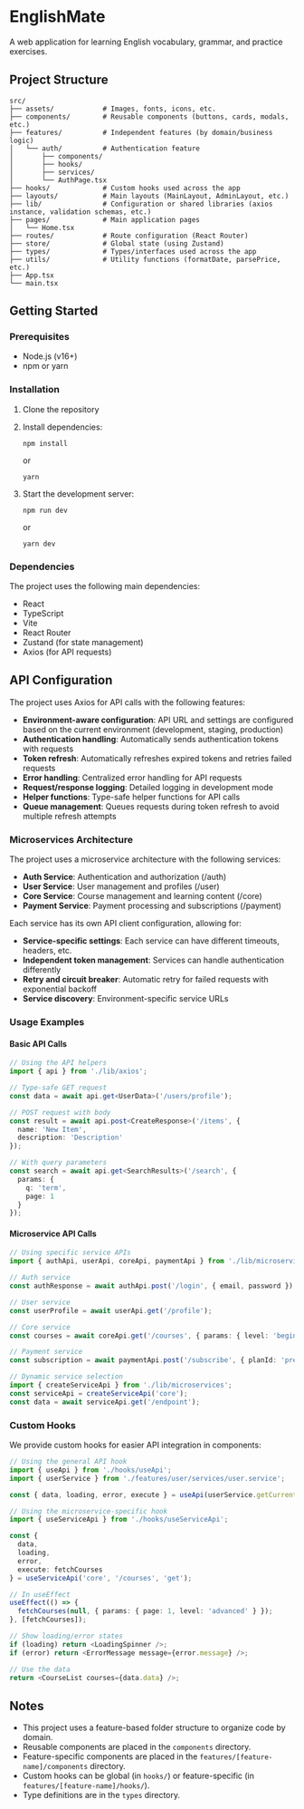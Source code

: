 # EnglishMate

A web application for learning English vocabulary, grammar, and practice exercises.

## Project Structure

```
src/
├── assets/            # Images, fonts, icons, etc.
├── components/        # Reusable components (buttons, cards, modals, etc.)
├── features/          # Independent features (by domain/business logic)
│   └── auth/          # Authentication feature
│       ├── components/
│       ├── hooks/
│       ├── services/
│       └── AuthPage.tsx
├── hooks/             # Custom hooks used across the app
├── layouts/           # Main layouts (MainLayout, AdminLayout, etc.)
├── lib/               # Configuration or shared libraries (axios instance, validation schemas, etc.)
├── pages/             # Main application pages
│   └── Home.tsx
├── routes/            # Route configuration (React Router)
├── store/             # Global state (using Zustand)
├── types/             # Types/interfaces used across the app
├── utils/             # Utility functions (formatDate, parsePrice, etc.)
├── App.tsx
└── main.tsx
```

## Getting Started

### Prerequisites

- Node.js (v16+)
- npm or yarn

### Installation

1. Clone the repository
2. Install dependencies:
   ```
   npm install
   ```
   or
   ```
   yarn
   ```

3. Start the development server:
   ```
   npm run dev
   ```
   or
   ```
   yarn dev
   ```

### Dependencies

The project uses the following main dependencies:

- React
- TypeScript
- Vite
- React Router
- Zustand (for state management)
- Axios (for API requests)

## API Configuration

The project uses Axios for API calls with the following features:

- **Environment-aware configuration**: API URL and settings are configured based on the current environment (development, staging, production)
- **Authentication handling**: Automatically sends authentication tokens with requests
- **Token refresh**: Automatically refreshes expired tokens and retries failed requests
- **Error handling**: Centralized error handling for API requests
- **Request/response logging**: Detailed logging in development mode
- **Helper functions**: Type-safe helper functions for API calls
- **Queue management**: Queues requests during token refresh to avoid multiple refresh attempts

### Microservices Architecture

The project uses a microservice architecture with the following services:

- **Auth Service**: Authentication and authorization (/auth)
- **User Service**: User management and profiles (/user)
- **Core Service**: Course management and learning content (/core)
- **Payment Service**: Payment processing and subscriptions (/payment)

Each service has its own API client configuration, allowing for:

- **Service-specific settings**: Each service can have different timeouts, headers, etc.
- **Independent token management**: Services can handle authentication differently
- **Retry and circuit breaker**: Automatic retry for failed requests with exponential backoff
- **Service discovery**: Environment-specific service URLs

### Usage Examples

#### Basic API Calls

```typescript
// Using the API helpers
import { api } from './lib/axios';

// Type-safe GET request
const data = await api.get<UserData>('/users/profile');

// POST request with body
const result = await api.post<CreateResponse>('/items', { 
  name: 'New Item', 
  description: 'Description' 
});

// With query parameters
const search = await api.get<SearchResults>('/search', { 
  params: { 
    q: 'term', 
    page: 1 
  } 
});
```

#### Microservice API Calls

```typescript
// Using specific service APIs
import { authApi, userApi, coreApi, paymentApi } from './lib/microservices';

// Auth service
const authResponse = await authApi.post('/login', { email, password });

// User service
const userProfile = await userApi.get('/profile');

// Core service
const courses = await coreApi.get('/courses', { params: { level: 'beginner' } });

// Payment service
const subscription = await paymentApi.post('/subscribe', { planId: 'premium' });

// Dynamic service selection
import { createServiceApi } from './lib/microservices';
const serviceApi = createServiceApi('core');
const data = await serviceApi.get('/endpoint');
```

### Custom Hooks

We provide custom hooks for easier API integration in components:

```typescript
// Using the general API hook
import { useApi } from './hooks/useApi';
import { userService } from './features/user/services/user.service';

const { data, loading, error, execute } = useApi(userService.getCurrentUser);

// Using the microservice-specific hook
import { useServiceApi } from './hooks/useServiceApi';

const { 
  data, 
  loading, 
  error, 
  execute: fetchCourses 
} = useServiceApi('core', '/courses', 'get');

// In useEffect
useEffect(() => {
  fetchCourses(null, { params: { page: 1, level: 'advanced' } });
}, [fetchCourses]);

// Show loading/error states
if (loading) return <LoadingSpinner />;
if (error) return <ErrorMessage message={error.message} />;

// Use the data
return <CourseList courses={data.data} />;
```

## Notes

- This project uses a feature-based folder structure to organize code by domain.
- Reusable components are placed in the `components` directory.
- Feature-specific components are placed in the `features/[feature-name]/components` directory.
- Custom hooks can be global (in `hooks/`) or feature-specific (in `features/[feature-name]/hooks/`).
- Type definitions are in the `types` directory.
